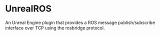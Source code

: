 # UnrealROS
An Unreal Engine plugin that provides a ROS message publish/subscribe interface over TCP using the rosbridge protocol.
